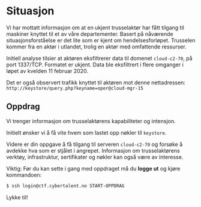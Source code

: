 # Situasjon

Vi har mottatt informasjon om at en ukjent trusselaktør har fått tilgang til maskiner knyttet til et av våre departementer. Basert på nåværende situasjonsforståelse er det lite som er kjent om hendelsesforløpet. Trusselen kommer fra en aktør i utlandet, trolig en aktør med omfattende ressurser.

Initiell analyse tilsier at aktøren eksfiltrerer data til domenet `cloud-c2-70`, på port 1337/TCP. Formatet er ukjent. Data ble eksfiltrert i flere omganger i løpet av kvelden 11 februar 2020.

Det er også observert trafikk knyttet til aktøren mot denne nettadressen: `http://keystore/query.php?keyname=oper@cloud-mgr-15`

## Oppdrag

Vi trenger informasjon om trusselaktørens kapabiliteter og intensjon.

Initielt ønsker vi å få vite hvem som lastet opp nøkler til `keystore`.

Videre er din oppgave å få tilgang til serveren `cloud-c2-70` og forsøke å avdekke hva som er stjålet i angrepet. Informasjon om trusselaktørens verktøy, infrastruktur, sertifikater og nøkler kan også være av interesse.

Viktig: Før du kan sette i gang med oppdraget må du **logge ut** og kjøre kommandoen:

```sh
$ ssh login@ctf.cybertalent.no START-OPPDRAG
```

Lykke til!

